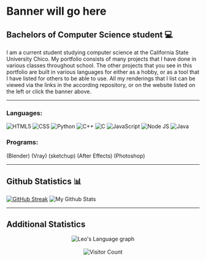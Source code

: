<!-- <a href = "https://leomalinen04.github.io/"><img src = "" alt = "Leo Malinen" /></a> -->

# Banner will go here

## Bachelors of Computer Science student 💻

I am a current student studying computer science at the California State University Chico. My portfolio consists of many projects that I have done in various classes throughout school. The other projects that you see in this portfolio are built in various languages for either as a hobby, or as a tool that I have listed for others to be able to use. All my renderings that I list can be viewed via the links in the according repository, or on the website listed on the left or click the banner above. 

---
### Languages: 

![HTML5](https://img.shields.io/badge/HTML5-E34F26?style=for-the-badge&logo=html5&logoColor=white)
![CSS](https://img.shields.io/badge/CSS3-1572B6?style=for-the-badge&logo=css3&logoColor=white)
![Python](https://img.shields.io/badge/Python-3776AB?style=for-the-badge&logo=python&logoColor=white)
![C++](https://img.shields.io/badge/C++-00599C?style=for-the-badge&logo=cplusplus&logoColor=white)
![C](https://img.shields.io/badge/C-A8B9CC?style=for-the-badge&logo=c&logoColor=white)
![JavaScript](https://img.shields.io/badge/JavaScript-F7DF1E?style=for-the-badge&logo=javascript&logoColor=black)
![Node JS](https://img.shields.io/badge/Node.js-339933?style=for-the-badge&logo=nodedotjs&logoColor=white)
![Java](https://img.shields.io/badge/Java-007396?style=for-the-badge&logo=java&logoColor=white)
<br>

### Programs:

(Blender) (Vray) (sketchup) (After Effects) (Photoshop)

---
## Github Statistics 📊

[![GitHub Streak](https://github-readme-streak-stats.herokuapp.com?user=leo-malinen&theme=algolia&hide_border=false&date_format=M%20j%5B%2C%20Y%5D)](https://git.io/streak-stats)
<img src="https://github-readme-stats.vercel.app/api?username=leo-malinen&include_all_commits=true&count_private=true&show_icons=true&line_height=20&title_color=2B5BBD&icon_color=1124BB&text_color=A1A1A1&bg_color=0,000000,130F40" alt="My Github Stats"/>

---
## Additional Statistics

<div align="center">
    <img src="https://github-readme-stats.vercel.app/api/top-langs/?username=leo-malinen&langs_count=20&theme=algolia" alt="Leo's Language graph" />
</div>
<br>
<div align="center">
    <img src="https://visitor-badge.laobi.icu/badge?page_id=leo-malinen.leo-malinen" alt="Visitor Count" />
</div>
